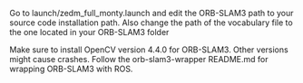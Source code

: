 Go to launch/zedm_full_monty.launch and edit the ORB-SLAM3 path to your source code installation path. Also change the path of the vocabulary file to the one located in your ORB-SLAM3 folder

Make sure to install OpenCV version 4.4.0 for ORB-SLAM3. Other versions might cause crashes.
Follow the orb-slam3-wrapper README.md for wrapping ORB-SLAM3 with ROS.
